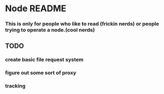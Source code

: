 # Node README
### This is only for people who like to read (frickin nerds) or people trying to operate a node.(cool nerds)
## TODO
### create basic file request system
### figure out some sort of proxy
### tracking